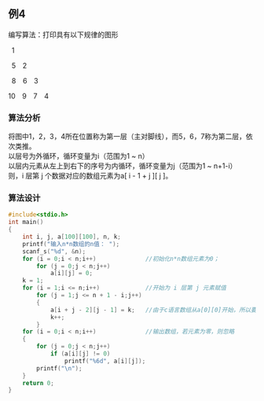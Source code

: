 ## 例4
编写算法：打印具有以下规律的图形

&ensp;1 

&ensp;5&emsp;2

&ensp;8&emsp;6&emsp;3

10&emsp;9&emsp;7&emsp;4
### 算法分析
将图中1，2，3，4所在位置称为第一层（主对脚线），而5，6，7称为第二层，依次类推。<br>
以层号为外循环，循环变量为i（范围为1 ~ n）<br>
以层内元素从左上到右下的序号为内循环，循环变量为j（范围为1 ~ n+1-i）<br>
则，i 层第 j 个数据对应的数组元素为a[ i - 1 + j ][ j ]。<br>
### 算法设计
```c
#include<stdio.h>
int main()
{
    int i, j, a[100][100], n, k;
    printf("输入n*n数组的n值： ");
    scanf_s("%d", &n);
    for (i = 0;i < n;i++)              //初始化n*n数组元素为0；
        for (j = 0;j < n;j++)
            a[i][j] = 0;
    k = 1;
    for (i = 1;i <= n;i++)             //开始为 i 层第 j 元素赋值
        for (j = 1;j <= n + 1 - i;j++)
        {
            a[i + j - 2][j - 1] = k;   //由于c语言数组从a[0][0]开始，所以要各减一
            k++;
        }
    for (i = 0;i < n;i++)              //输出数组，若元素为零，则忽略
    {
        for (j = 0;j < n;j++)
            if (a[i][j] != 0)
                printf("%6d", a[i][j]);
        printf("\n");
    }
    return 0;
}
```


